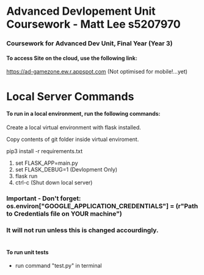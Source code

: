 # Advanced Devlopement Unit Coursework - Matt Lee s5207970

### Coursework for Advanced Dev Unit, Final Year (Year 3)

#### To access Site on the cloud, use the following link: 

https://ad-gamezone.ew.r.appspot.com  (Not optimised for mobile!...yet)

# Local Server Commands
                  
#### To run in a local environment, run the following commands:

Create a local virtual environment with flask installed.

Copy contents of git folder inside virtual enviroment.

pip3 install -r requirements.txt
      
1. set FLASK_APP=main.py
2. set FLASK_DEBUG=1 (Devlopment Only)
3. flask run
4. ctrl-c (Shut down local server)

### Important - Don't forget: os.environ["GOOGLE_APPLICATION_CREDENTIALS"] = (r"Path to Credentials file on YOUR machine") 
### It will not run unless this is changed accourdingly.

#
        
#### To run unit tests

- run command "test.py" in terminal

   

